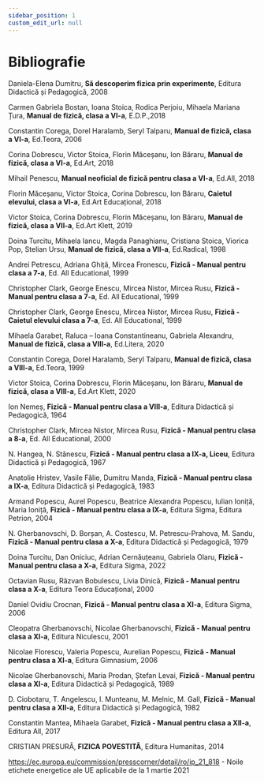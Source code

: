 ```yaml
---
sidebar_position: 1
custom_edit_url: null
---
```


# Bibliografie





<div class="alert alert--primary" role="alert">


Daniela-Elena Dumitru, **Să descoperim fizica prin experimente**, Editura Didactică și Pedagogică, 2008

Carmen Gabriela Bostan, Ioana Stoica, Rodica Perjoiu, Mihaela Mariana Țura, **Manual de fizică, clasa a VI-a**, E.D.P.,2018

Constantin Corega, Dorel Haralamb, Seryl Talparu, **Manual de fizică, clasa a VI-a**, Ed.Teora, 2006

Corina Dobrescu, Victor Stoica, Florin Măceșanu, Ion Băraru, **Manual de fizică, clasa a VI-a**, Ed.Art, 2018

Mihail Penescu, **Manual neoficial de fizică pentru clasa a VI-a**, Ed.All, 2018

Florin Măceșanu, Victor Stoica, Corina Dobrescu, Ion Băraru, **Caietul elevului, clasa a VI-a**, Ed.Art Educațional, 2018

Victor Stoica, Corina Dobrescu, Florin Măceșanu, Ion Băraru, **Manual de fizică, clasa a VII-a**, Ed.Art Klett, 2019

Doina Turcitu, Mihaela Iancu, Magda Panaghianu, Cristiana Stoica, Viorica Pop, Stelian Ursu, **Manual de fizică, clasa a VII-a**, Ed.Radical, 1998

Andrei Petrescu, Adriana Ghiță, Mircea Fronescu, **Fizică - Manual pentru clasa a 7-a**, Ed. All Educational, 1999

Christopher Clark, George Enescu, Mircea Nistor, Mircea Rusu, **Fizică - Manual pentru clasa a 7-a**, Ed. All Educational, 1999

Christopher Clark, George Enescu, Mircea Nistor, Mircea Rusu, **Fizică - Caietul elevului clasa a 7-a**, Ed. All Educational, 1999

Mihaela Garabet, Raluca – Ioana Constantineanu, Gabriela Alexandru, **Manual de fizică, clasa a VIII-a**, Ed.Litera, 2020

Constantin Corega, Dorel Haralamb, Seryl Talparu, **Manual de fizică, clasa a VIII-a**, Ed.Teora, 1999

Victor Stoica, Corina Dobrescu, Florin Măceșanu, Ion Băraru, **Manual de fizică, clasa a VIII-a**, Ed.Art Klett, 2020

Ion Nemeș, **Fizică - Manual pentru clasa a VIII-a**, Editura Didactică și Pedagogică, 1964

Christopher Clark, Mircea Nistor, Mircea Rusu, **Fizică - Manual pentru clasa a 8-a**, Ed. All Educational, 2000

N. Hangea, N. Stănescu, **Fizică - Manual pentru clasa a IX-a, Liceu**, Editura Didactică și Pedagogică, 1967

Anatolie Hristev, Vasile Fălie, Dumitru Manda, **Fizică - Manual pentru clasa a IX-a**, Editura Didactică și Pedagogică, 1983

Armand Popescu, Aurel Popescu, Beatrice Alexandra Popescu, Iulian Ioniță, Maria Ioniță, **Fizică - Manual pentru clasa a IX-a**, Editura Sigma, Editura Petrion, 2004

N. Gherbanovschi, D. Borșan, A. Costescu, M. Petrescu-Prahova, M. Sandu, **Fizică - Manual pentru clasa a X-a**, Editura Didactică și Pedagogică, 1979

Doina Turcitu, Dan Oniciuc, Adrian Cernăuțeanu, Gabriela Olaru, **Fizică - Manual pentru clasa a X-a**, Editura Sigma, 2022

Octavian Rusu, Răzvan Bobulescu, Livia Dinică, **Fizică - Manual pentru clasa a X-a**, Editura Teora Educațional, 2000

Daniel Ovidiu Crocnan, **Fizică - Manual pentru clasa a XI-a**, Editura Sigma, 2006

Cleopatra Gherbanovschi, Nicolae Gherbanovschi, **Fizică - Manual pentru clasa a XI-a**, Editura Niculescu, 2001

Nicolae Florescu, Valeria Popescu, Aurelian Popescu, **Fizică - Manual pentru clasa a XI-a**, Editura Gimnasium, 2006

Nicolae Gherbanovschi, Maria Prodan, Ștefan Levai, **Fizică - Manual pentru clasa a XI-a**, Editura Didactică și Pedagogică, 1989

D. Ciobotaru, T. Angelescu, I. Munteanu, M. Melnic, M. Gall, **Fizică - Manual pentru clasa a XII-a**, Editura Didactică și Pedagogică, 1982

Constantin Mantea, Mihaela Garabet, **Fizică - Manual pentru clasa a XII-a**, Editura All, 2017

CRISTIAN PRESURĂ, **FIZICA POVESTITĂ**, Editura Humanitas, 2014

https://ec.europa.eu/commission/presscorner/detail/ro/ip_21_818 - Noile etichete energetice ale UE aplicabile de la 1 martie 2021



</div>






